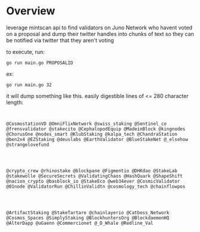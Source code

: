 # Overview

leverage mintscan api to find validators on Juno Network who havent voted on a proposal and dump their twitter handles into chunks of text so they can be notified via twitter that they aren't voting

to execute, run:

```
go run main.go PROPOSALID
```

ex:

```
go run main.go 32
```

it will dump something like this. easily digestible lines of <= 280 character length:

```


@CosmostationVD @OmniFlixNetwork @swiss_staking @Sentinel_co @frensvalidator @stakecito @CephalopodEquip @MadeinBlock @kingnodes @ChorusOne @nodes_smart @KlubStaking @kalpa_tech @ChandraStation @ben2x4 @EZStaking @deuslabs @EarthValidator @BlueStakeNet @_elsehow @strangelovefund




@crypto_crew @rhinostake @blockpane @Figmentio @DHKdao @StakeLab @stakewolle @SecureSecrets @ValidatingChaos @HashQuark @ShapeShift @nacion_crypto @basblock_io @StakeEco @web34ever @CosmicValidator @01node @ValidatorRun @ChillinValidtn @cosmology_tech @chainflowpos




@ArtifactStaking @StakeTartare @chainlayerio @Catboss_Network @Cosmos_Spaces @SimplyStaking @BlockhuntersOrg @BlockdaemonHQ @AlterDapp @uGaenn @Commercionet @_D_Whale @Redline_Val


```
